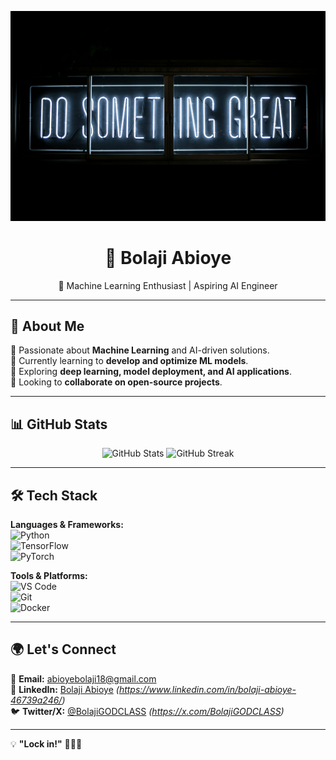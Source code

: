 <!-- Banner ("C:\Users\Bolaji.Abioye\Downloads\clark-tibbs-oqStl2L5oxI-unsplash.jpg") -->
<p align="center">
  <img src="clark-tibbs-oqStl2L5oxI-unsplash.jpg" alt="Welcome Banner">
</p>

<h1 align="center">👋 Bolaji Abioye</h1>
<p align="center">
  🚀 Machine Learning Enthusiast | Aspiring AI Engineer  
</p>

---

## 🚀 About Me  
🔹 Passionate about **Machine Learning** and AI-driven solutions.  
🔹 Currently learning to **develop and optimize ML models**.  
🔹 Exploring **deep learning, model deployment, and AI applications**.  
🔹 Looking to **collaborate on open-source projects**.  

---

## 📊 GitHub Stats  
<p align="center">
  <img src="https://github-readme-stats.vercel.app/api?username=Abioye-Bolaji&show_icons=true&theme=radical" alt="GitHub Stats" width="400"/>
  <img src="https://github-readme-streak-stats.herokuapp.com/?user=Abioye-Bolaji&theme=radical" alt="GitHub Streak" width="400"/>
</p>

---

## 🛠️ Tech Stack  
**Languages & Frameworks:**  
![Python](https://img.shields.io/badge/Python-3776AB?style=for-the-badge&logo=python&logoColor=white)  
![TensorFlow](https://img.shields.io/badge/TensorFlow-FF6F00?style=for-the-badge&logo=tensorflow&logoColor=white)  
![PyTorch](https://img.shields.io/badge/PyTorch-EE4C2C?style=for-the-badge&logo=pytorch&logoColor=white)  

**Tools & Platforms:**  
![VS Code](https://img.shields.io/badge/VS%20Code-007ACC?style=for-the-badge&logo=visual-studio-code&logoColor=white)  
![Git](https://img.shields.io/badge/Git-F05032?style=for-the-badge&logo=git&logoColor=white)  
![Docker](https://img.shields.io/badge/Docker-2496ED?style=for-the-badge&logo=docker&logoColor=white)  

---

## 🌍 Let's Connect  
📧 **Email:** [abioyebolaji18@gmail.com](mailto:abioyebolaji18@gmail.com)  
💼 **LinkedIn:** [Bolaji Abioye](#) *(https://www.linkedin.com/in/bolaji-abioye-46739a246/)*  
🐦 **Twitter/X:** [@BolajiGODCLASS](#) *(https://x.com/BolajiGODCLASS)*  

---

💡 **"Lock in!"** 💪🏾🚀  
